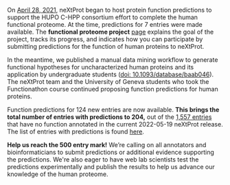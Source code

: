 On [April 28, 2021](../news/new-community-function-predictions), neXtProt began to host protein function predictions to support the HUPO C-HPP consortium effort to complete the human functional proteome. At the time, predictions for 7 entries were made available. The **functional proteome project** [page](../about/functional-proteome-project) explains the goal of the project, tracks its progress, and indicates how you can participate by submitting predictions for the function of human proteins to neXtProt.

In the meantime, we published a manual data mining workflow to generate functional hypotheses for uncharacterized human proteins  and its application by undergraduate students ([doi: 10.1093/database/baab046](https://doi.org/10.1093/database/baab046)). The neXtProt team and the University of Geneva students who took the Functionathon course continued proposing function predictions for human proteins.

Function predictions for 124 new entries are now available. **This brings the total number of entries with predictions to 204,** out of the [1,557 entries](../proteins/search?mode=advanced&queryId=NXQ_00022) that have no function annotated in the current 2022-05-19 neXtProt release. The list of entries with predictions is found [here](../proteins/search?listId=RFIEMSW9).

**Help us reach the 500 entry mark!** We’re calling on all annotators and bioinformaticians to submit predictions or additional evidence supporting the predictions. We're also eager to have web lab scientists test the predictions experimentally and publish the results to help us advance our knowledge of the human proteome.
